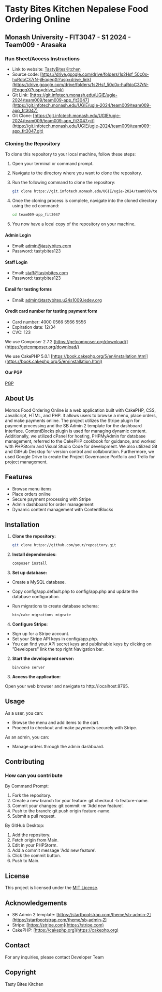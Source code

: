 # Tasty Bites Kitchen Nepalese Food Ordering Online

## Monash University - FIT3047 - S1 2024 - Team009 - Arasaka

### Run Sheet/Access Instructions

- Link to website: [TastyBitesKitchen](https://tastybites.u24s1009.iedev.org/)
- Source code: [https://drive.google.com/drive/folders/1s2Hsf_50c0x-huRdoC37rN-jlEqqeqXi?usp=drive_link](https://drive.google.com/drive/folders/1s2Hsf_50c0x-huRdoC37rN-jlEqqeqXi?usp=drive_link)
- Git Link: [https://git.infotech.monash.edu/UGIE/ugie-2024/team009/team009-app_fit3047](https://git.infotech.monash.edu/UGIE/ugie-2024/team009/team009-app_fit3047)
- Git Clone: [https://git.infotech.monash.edu/UGIE/ugie-2024/team009/team009-app_fit3047.git](https://git.infotech.monash.edu/UGIE/ugie-2024/team009/team009-app_fit3047.git)

### Cloning the Repository

To clone this repository to your local machine, follow these steps:

1. Open your terminal or command prompt.

2. Navigate to the directory where you want to clone the repository.

3. Run the following command to clone the repository:

   ```bash
   git clone https://git.infotech.monash.edu/UGIE/ugie-2024/team009/team009-app_fit3047.git

4. Once the cloning process is complete, navigate into the cloned directory using the cd command:

   ```bash
   cd team009-app_fit3047

5. You now have a local copy of the repository on your machine.

#### Admin Login

- Email: admin@tastybites.com
- Password: tastybites123

#### Staff Login

- Email: staff@tastybites.com
- Password: tastybites123

#### Email for testing forms

- Email: admin@tastybites.u24s1009.iedev.org

#### Credit card number for testing payment form

- Card number: 4000 0566 5566 5556
- Expiration date: 12/34
- CVC: 123

We use Composer 2.7.2 [https://getcomposer.org/download/](https://getcomposer.org/download/)

We use CakePHP 5.0.1 [https://book.cakephp.org/5/en/installation.html](https://book.cakephp.org/5/en/installation.html)

#### Our PGP
[PGP](https://drive.google.com/drive/folders/1MycB56sLoiEeIzH2biT4pfbxDvyx7m9Z?usp=drive_link)

## About Us

Momos Food Ordering Online is a web application built with CakePHP, CSS, JavaScript, HTML, and PHP. It allows users to browse a menu, place orders, and make payments online. The project utilizes the Stripe plugin for payment processing and the SB Admin 2 template for the dashboard interface. ContentBlocks plugin is used for managing dynamic content. Additionally, we utilized cPanel for hosting, PHPMyAdmin for database management, referred to the CakePHP cookbook for guidance, and worked with PHPStorm and Visual Studio Code for development. We also utilized Git and GitHub Desktop for version control and collaboration. Furthermore, we used Google Drive to create the Project Governance Portfolio and Trello for project management.

## Features

- Browse menu items
- Place orders online
- Secure payment processing with Stripe
- Admin dashboard for order management
- Dynamic content management with ContentBlocks

## Installation

1. **Clone the repository:**

   ```bash
   git clone https://github.com/your/repository.git

2. **Install dependencies:**

   ```bash
   composer install

3. **Set up database:**

- Create a MySQL database.
- Copy config/app.default.php to config/app.php and update the database configuration.

- Run migrations to create database schema:

  ```bash
  bin/cake migrations migrate

4. **Configure Stripe:**

- Sign up for a Stripe account.
- Set your Stripe API keys in config/app.php.
- You can find your API secret keys and publishable keys by clicking on "Developers" link the top right Navigation bar.

2. **Start the development server:**

   ```bash
   bin/cake server

6. **Access the application:**

Open your web browser and navigate to http://localhost:8765.

## Usage

As a user, you can:
- Browse the menu and add items to the cart.
- Proceed to checkout and make payments securely with Stripe.

As an admin, you can:
- Manage orders through the admin dashboard.

## Contributing

### How can you contribute

By Command Prompt:

1. Fork the repository.
2. Create a new branch for your feature: git checkout -b feature-name.
3. Commit your changes: git commit -m 'Add new feature'.
4. Push to the branch: git push origin feature-name.
5. Submit a pull request.

By GitHub Desktop:

1. Add the repository.
2. Fetch origin from Main.
3. Edit in your PHPStorm.
4. Add a commit message 'Add new feature'.
5. Click the commit button.
6. Push to Main.

## License

This project is licensed under the [MIT License](https://en.wikipedia.org/wiki/MIT_License).

## Acknowledgements

- SB Admin 2 template: [https://startbootstrap.com/theme/sb-admin-2](https://startbootstrap.com/theme/sb-admin-2)
- Stripe: [https://stripe.com](https://stripe.com)
- CakePHP: [https://cakephp.org](https://cakephp.org)

## Contact

For any inquiries, please contact Developer Team

## Copyright

Tasty Bites Kitchen